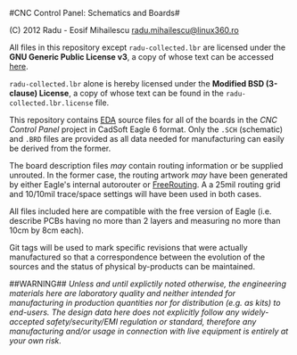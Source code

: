 #CNC Control Panel: Schematics and Boards#

(C) 2012 Radu - Eosif Mihailescu <radu.mihailescu@linux360.ro>

All files in this repository except `radu-collected.lbr` are licensed under the
**GNU Generic Public License v3**, a copy of whose text can be accessed
 [here](http://www.gnu.org/licenses/gpl.html).

`radu-collected.lbr` alone is hereby licensed under the **Modified BSD (3-clause) License**, a copy of whose text can be found in the `radu-collected.lbr.license` file.

This repository contains [EDA](http://en.wikipedia.org/wiki/Electronic_design_automation) source files for all of the boards in the *CNC Control Panel* project in CadSoft Eagle 6 format. Only the `.SCH` (schematic) and `.BRD` files are provided as all data needed for manufacturing can easily be derived from the former.

The board description files *may* contain routing information or be supplied unrouted. In the former case, the routing artwork *may* have been generated by either Eagle's internal autorouter or [FreeRouting](http://www.freerouting.net/). A a 25mil routing grid and 10/10mil trace/space settings will have been used in both cases.

All files included here are compatible with the free version of Eagle (i.e. describe PCBs having no more than 2 layers and measuring no more than 10cm by 8cm each).

Git tags will be used to mark specific revisions that were actually manufactured so that a correspondence between the evolution of the sources and the status of physical by-products can be maintained.

##WARNING##
*Unless and until explictily noted otherwise, the engineering materials here are laboratory quality and neither intended for manufacturing in production quantities nor for distribution (e.g. as kits) to end-users. The design data here does not explicitly follow any widely-accepted safety/security/EMI regulation or standard, therefore any manufacturing and/or usage in connection with live equipment is entirely at your own risk.*